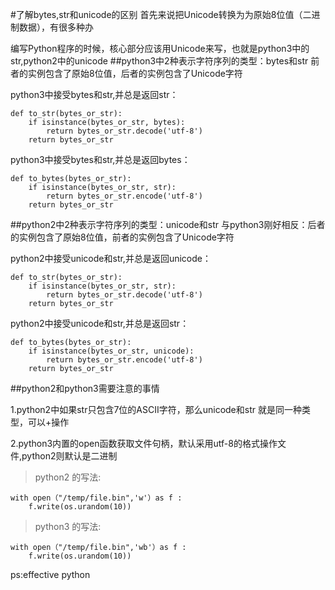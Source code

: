 #了解bytes,str和unicode的区别
首先来说把Unicode转换为为原始8位值（二进制数据），有很多种办

编写Python程序的时候，核心部分应该用Unicode来写，也就是python3中的str,python2中的unicode
##python3中2种表示字符序列的类型：bytes和str
前者的实例包含了原始8位值，后者的实例包含了Unicode字符

python3中接受bytes和str,并总是返回str：

	def to_str(bytes_or_str):
    	if isinstance(bytes_or_str, bytes):
        	return bytes_or_str.decode('utf-8')
    	return bytes_or_str

python3中接受bytes和str,并总是返回bytes：

	def to_bytes(bytes_or_str):
	    if isinstance(bytes_or_str, str):
	        return bytes_or_str.encode('utf-8')
	    return bytes_or_str

##python2中2种表示字符序列的类型：unicode和str
与python3刚好相反：后者的实例包含了原始8位值，前者的实例包含了Unicode字符

python2中接受unicode和str,并总是返回unicode：

	def to_str(bytes_or_str):
	    if isinstance(bytes_or_str, str):
	        return bytes_or_str.decode('utf-8')
	    return bytes_or_str

python2中接受unicode和str,并总是返回str：

	def to_bytes(bytes_or_str):
	    if isinstance(bytes_or_str, unicode):
	        return bytes_or_str.encode('utf-8')
	    return bytes_or_str

##python2和python3需要注意的事情

1.python2中如果str只包含7位的ASCII字符，那么unicode和str 就是同一种类型，可以+操作

2.python3内置的open函数获取文件句柄，默认采用utf-8的格式操作文件,python2则默认是二进制

>python2 的写法:
>
	with open（"/temp/file.bin",'w'）as f :
		f.write(os.urandom(10))

>python3 的写法:
>
	with open（"/temp/file.bin",'wb'）as f :
		f.write(os.urandom(10))
ps:effective python
